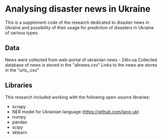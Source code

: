 # Analysing disaster news in Ukraine

This is a supplement code of the research dedicated to disaster news in Ukraine and possibility of their usage for prediction of disasters in Ukraine of various types.


## Data

News were collected from web-portal of ukrainian news - 24tv.ua 
Collected database of news is stored in the "allnews.csv" 
Links to the news are stores in the  "urls_.csv"


## Libraries

This research included working with the following open-source libraries:
- scrapy
- NER model for Ukrainian language (https://github.com/lang-uk)
- numpy
- pandas
- scipy
- sklearn



